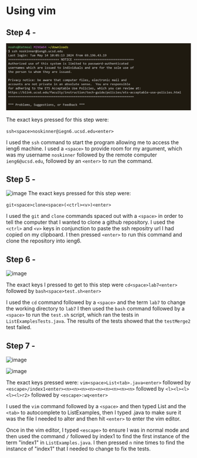 # Using vim

## Step 4 - 

![image](lr4-1.png)

The exact keys pressed for this step were:

`ssh<space>noskinner@iegn6.ucsd.edu<enter>`

I used the `ssh` command to start the program allowing me to access the ieng6 machine. I used a `<space>` to provide room for my argument, 
which was my username `noskinner` followed by the remote computer `ieng6@ucsd.edu`, followed by an `<enter>` to run the command.

## Step 5 - 

![image](lr4-2)
The exact keys pressed for this step were:

`git<space>clone<space>(<ctrl><v>)<enter>`

I used the `git` and `clone` commands spaced out with a `<space>` in order to tell the computer that I wanted to clone a github repository.
I used the `<ctrl>` and `<v>` keys in conjunction to paste the ssh repositry url I had copied on my clipboard. 
I then pressed `<enter>` to run this command and clone the repository into ieng6.

## Step 6 - 

![image](lr4-3)

The exact keys I pressed to get to this step were `cd<space>lab7<enter>` followed by `bash<space>test.sh<enter>`

I used the `cd` command followed by a `<space>` and the term `lab7` to change the working directory to `lab7`
I then used the `bash` command followed by a `<space>` to run the `test.sh` script, which ran the tests in `ListExamplesTests.java`.
The results of the tests showed that the `testMerge2` test failed.

## Step 7 -

![image](lr4-5)

![image](lr4-4)

The exact keys pressed were:
`vim<space>List<tab>.java<enter>` followed by `<escape>/index1<enter><n><n><n><n><n><n><n><n><n>` 
followed by `<l><l><l><l><l>r2>` followed by `<escape>:wq<enter>`

I used the `vim` command followed by a `<space>` and then typed List and the `<tab>` to autocomplete to ListExamples, then I typed .java to make sure 
it was the file I needed to alter and then hit `<enter>` to enter the vim editor.

Once in the vim editor, I typed `<escape>` to ensure I was in normal mode and then used the command `/` followed by index1 to find the first instance of the term "index1"
in `ListExamples.java`. I then pressed `n` nine times to find the instance of "index1" that I needed to change to fix the tests.
